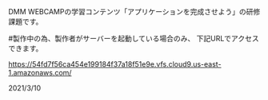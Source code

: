 DMM WEBCAMPの学習コンテンツ「アプリケーションを完成させよう」の研修課題です。

#製作中の為、製作者がサーバーを起動している場合のみ、 下記URLでアクセスできます。

https://54fd7f56ca454e199184f37a18f51e9e.vfs.cloud9.us-east-1.amazonaws.com/

2021/3/10